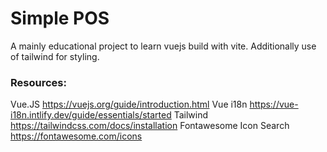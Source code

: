 # Simple POS

A mainly educational project to learn vuejs build with vite. Additionally use of tailwind for styling.

### Resources:
Vue.JS https://vuejs.org/guide/introduction.html
Vue i18n https://vue-i18n.intlify.dev/guide/essentials/started
Tailwind https://tailwindcss.com/docs/installation
Fontawesome Icon Search https://fontawesome.com/icons
